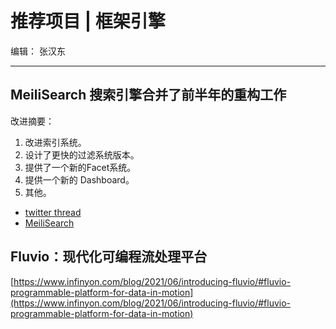 # 推荐项目 |  框架引擎

编辑： 张汉东

---

## MeiliSearch 搜索引擎合并了前半年的重构工作

改进摘要：

1. 改进索引系统。
2. 设计了更快的过滤系统版本。
3. 提供了一个新的Facet系统。
4. 提供一个新的 Dashboard。
5. 其他。

- [twitter thread](https://twitter.com/Kerollmops/status/1410613829147324424?s=20)
- [MeiliSearch](https://github.com/meilisearch/MeiliSearch)

## Fluvio：现代化可编程流处理平台

[https://www.infinyon.com/blog/2021/06/introducing-fluvio/#fluvio-programmable-platform-for-data-in-motion](https://www.infinyon.com/blog/2021/06/introducing-fluvio/#fluvio-programmable-platform-for-data-in-motion)